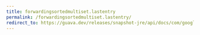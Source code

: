 ```yaml
---
title: forwardingsortedmultiset.lastentry
permalink: /forwardingsortedmultiset.lastentry/
redirect_to: https://guava.dev/releases/snapshot-jre/api/docs/com/google/common/collect/ForwardingSortedMultiset.html#lastEntry--
---
```

